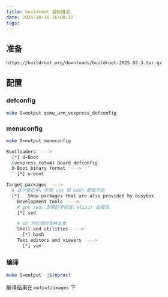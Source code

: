 ```yaml
---
title: buildroot 基础用法
date: 2025-10-16 16:00:27
tags:
---
```


## 准备

```sh
https://buildroot.org/downloads/buildroot-2025.02.3.tar.gz
```

## 配置

### defconfig

```sh
make O=output qemu_arm_vexpress_defconfig
```

### menuconfig

```sh
make O=output menuconfig
```

```sh
Bootloaders  --->
  [*] U-Boot
  (vexpress_ca9x4) Board defconfig
  U-Boot binary format  --->
    [*] u-boot

Target packages  --->
  # 这个要选中，不然 vim 和 bash 都看不到
  [*]   Show packages that are also provided by busybox
    Development tools  --->
    # gnu sed，自带的不标准，elixir 会报错
    [*] sed

    # sh 对标准的支持太差
    Shell and utilities  --->
      [*] bash
    Text editors and viewers  --->
      [*] vim
```

### 编译

```sh
make O=output -j$(nproc)
```

编译结果在 `output/images` 下
